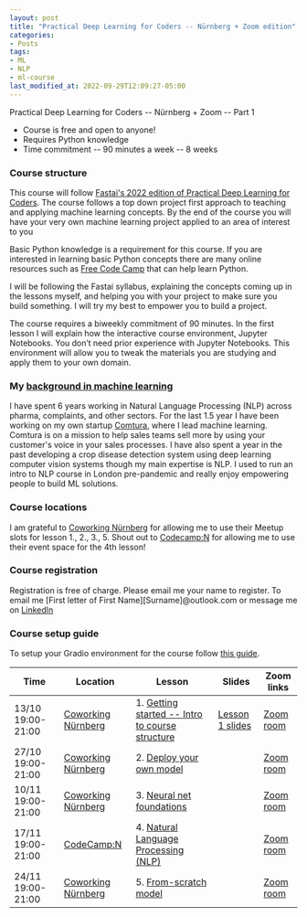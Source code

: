 ```yaml
---
layout: post
title: "Practical Deep Learning for Coders -- Nürnberg + Zoom edition"
categories:
- Posts
tags:
- ML
- NLP
- ml-course
last_modified_at: 2022-09-29T12:09:27-05:00
---
```


Practical Deep Learning for Coders -- Nürnberg + Zoom -- Part 1

- Course is free and open to anyone!
- Requires Python knowledge
- Time commitment -- 90 minutes a week -- 8 weeks

###  Course structure

This course will follow [Fastai's 2022 edition of Practical Deep Learning for Coders](https://course.fast.ai/). The course follows a top down project first approach to teaching and applying machine learning concepts. By the end of the course you will have your very own machine learning project applied to an area of interest to you

Basic Python knowledge is a requirement for this course. If you are interested in learning basic Python concepts there are many online resources such as [Free Code Camp](https://www.youtube.com/watch?v=rfscVS0vtbw) that can help learn Python.

I will be following the Fastai syllabus, explaining the concepts coming up in the lessons myself, and helping you with your project to make sure you build something. I will try my best to empower you to build a project. 

The course requires a biweekly commitment of 90 minutes. In the first lesson I will explain how the interactive course environment, Jupyter Notebooks. You don’t need prior experience with Jupyter Notebooks. This environment will allow you to tweak the materials you are studying and apply them to your own domain.

### My [background in machine learning](https://www.linkedin.com/in/christiaan-swart-51a68967/)

I have spent 6 years working in Natural Language Processing (NLP) across pharma, complaints, and other sectors. For the last 1.5 year I have been working on my own startup [Comtura](https://comtura.ai/), where I lead machine learning. Comtura is on a mission to help sales teams sell more by using your customer's voice in your sales processes. I have also spent a year in the past developing a crop disease detection system using deep learning computer vision systems though my main expertise is NLP. I used to run an intro to NLP course in London pre-pandemic and really enjoy empowering people to build ML solutions.


### Course locations
I am grateful to [Coworking Nürnberg](https://coworking-nuernberg.de/) for allowing me to use their Meetup slots for lesson 1., 2., 3., 5. Shout out to [Codecamp:N](https://www.codecamp-n.com/) for allowing me to use their event space for the 4th lesson!

### Course registration
Registration is free of charge. Please email me your name to register. To email me [First letter of First Name][Surname]@outlook.com or message me on [LinkedIn](https://www.linkedin.com/in/christiaan-swart-51a68967/)

### Course setup guide
To setup your Gradio environment for the course follow [this guide](https://useml.net/posts/2022/09/27/nurnberg-ml-course-setup-guide.html).

| Time              | Location                                            | Lesson                                                                                         | Slides                                                                                                                  | Zoom links                                         |
|-------------------|-----------------------------------------------------|------------------------------------------------------------------------------------------------|-------------------------------------------------------------------------------------------------------------------------|----------------------------------------------------|
| 13/10 19:00-21:00 | [Coworking Nürnberg](https://g.page/cwnue?share)    | 1. [Getting started -- Intro to course structure](https://course.fast.ai/Lessons/lesson1.html) | [Lesson 1 slides](https://docs.google.com/presentation/d/1N_HMz-Ub-VESM5jNz2oxnDMJDF_Q8-IqnPN8FytoR5Q/edit?usp=sharing) | [Zoom room](https://us02web.zoom.us/j/81696906237) |
| 27/10 19:00-21:00 | [Coworking Nürnberg](https://g.page/cwnue?share)    | 2. [Deploy your own model](https://course.fast.ai/Lessons/lesson2.html)                        |                                                                                                                         | [Zoom room](https://us02web.zoom.us/j/81696906237) |
| 10/11 19:00-21:00 | [Coworking Nürnberg](https://g.page/cwnue?share)    | 3. [Neural net foundations](https://course.fast.ai/Lessons/lesson3.html)                       |                                                                                                                         | [Zoom room](https://us02web.zoom.us/j/81696906237) |
| 17/11 19:00-21:00 | [CodeCamp:N](https://goo.gl/maps/B5n4pWYeZgqqwUYWA) | 4. [Natural Language Processing (NLP)](https://course.fast.ai/Lessons/lesson4.html)            |                                                                                                                         | [Zoom room](https://us02web.zoom.us/j/81696906237) |
| 24/11 19:00-21:00 | [Coworking Nürnberg](https://g.page/cwnue?share)    | 5. [From-scratch model](https://course.fast.ai/Lessons/lesson5.html)                           |                                                                                                                         | [Zoom room](https://us02web.zoom.us/j/81696906237) |

